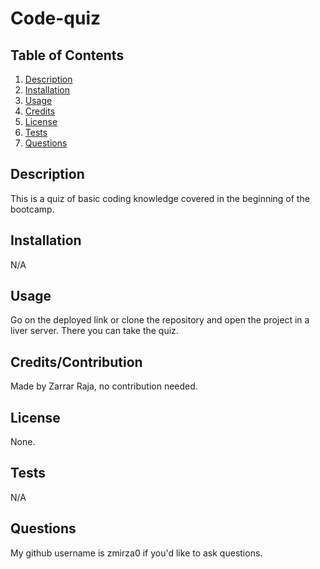 # Code-quiz

  ## Table of Contents 
  1. [Description](#description)
  2. [Installation](#installation)
  3. [Usage](#usage)
  4. [Credits](#credits)
  5. [License](#license)
  6. [Tests](#tests)
  7. [Questions](#questions)



  ## Description
   This is a quiz of basic coding knowledge covered in the beginning of the bootcamp.
   ## Installation
   N/A
   ## Usage
   Go on the deployed link or clone the repository and open the project in a liver server. There you can take the quiz.
   ## Credits/Contribution
   Made by Zarrar Raja, no contribution needed.
   ## License
   None.
   ## Tests
   N/A
   ## Questions
   My github username is zmirza0 if you'd like to ask questions.


